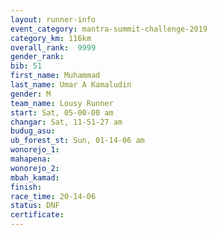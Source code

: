 ```yaml
---
layout: runner-info 
event_category: mantra-summit-challenge-2019 
category_km: 116km 
overall_rank:  9999
gender_rank: 
bib: 51
first_name: Muhammad
last_name: Umar A Kamaludin
gender: M
team_name: Lousy Runner
start: Sat, 05-00-00 am
changar: Sat, 11-51-27 am
budug_asu: 
ub_forest_st: Sun, 01-14-06 am
wonorejo_1: 
mahapena: 
wonorejo_2: 
mbah_kamad: 
finish: 
race_time: 20-14-06
status: DNF
certificate: 
---
```

